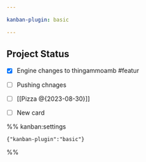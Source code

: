 ```yaml
---

kanban-plugin: basic

---
```


## Project Status

- [x] Engine changes to thingammoamb #featur
- [ ] Pushing chnages
- [ ] [[Pizza @{2023-08-30}]]
- [ ] New card




%% kanban:settings
```
{"kanban-plugin":"basic"}
```
%%